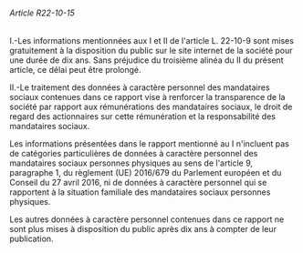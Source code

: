 ###### Article R22-10-15

I.-Les informations mentionnées aux I et II de l'article L. 22-10-9 sont mises gratuitement à la disposition du public sur le site internet de la société pour une durée de dix ans. Sans préjudice du troisième alinéa du II du présent article, ce délai peut être prolongé.

II.-Le traitement des données à caractère personnel des mandataires sociaux contenues dans ce rapport vise à renforcer la transparence de la société par rapport aux rémunérations des mandataires sociaux, le droit de regard des actionnaires sur cette rémunération et la responsabilité des mandataires sociaux.

Les informations présentées dans le rapport mentionné au I n'incluent pas de catégories particulières de données à caractère personnel des mandataires sociaux personnes physiques au sens de l'article 9, paragraphe 1, du règlement (UE) 2016/679 du Parlement européen et du Conseil du 27 avril 2016, ni de données à caractère personnel qui se rapportent à la situation familiale des mandataires sociaux personnes physiques.

Les autres données à caractère personnel contenues dans ce rapport ne sont plus mises à disposition du public après dix ans à compter de leur publication.

